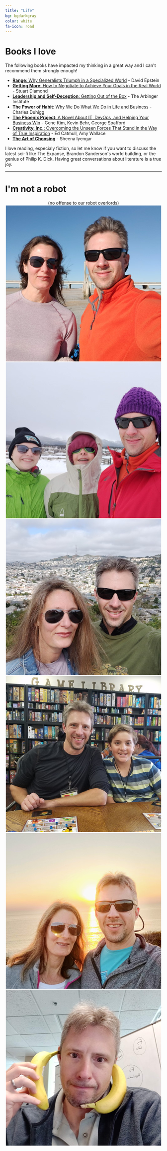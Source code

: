 ```yaml
---
title: "Life"
bg: bgdarkgray
color: white
fa-icon: road
---
```



# Books I love

The following books have impacted my thinking in a great way and I can't recommend them strongly enough!   

- [__Range__: Why Generalists Triumph in a Specialized World](https://www.goodreads.com/book/show/41795733-range) - David Epstein
- [__Getting More__: How to Negotiate to Achieve Your Goals in the Real World](https://www.goodreads.com/book/show/8095067-getting-more) - Stuart Diamond
- [__Leadership and Self-Deception__: Getting Out of the Box](https://www.goodreads.com/book/show/180463.Leadership_and_Self_Deception) - The Arbinger Institute
- [__The Power of Habit__: Why We Do What We Do in Life and Business](https://www.goodreads.com/book/show/12609433-the-power-of-habit) - Charles Duhigg 
- [__The Phoenix Project__: A Novel About IT, DevOps, and Helping Your Business Win](https://www.goodreads.com/book/show/17255186-the-phoenix-project) - Gene Kim, Kevin Behr, George Spafford
- [__Creativity, Inc.__: Overcoming the Unseen Forces That Stand in the Way of True Inspiration](https://www.goodreads.com/book/show/18077903-creativity-inc) - Ed Catmull, Amy Wallace
- [__The Art of Choosing__](https://www.goodreads.com/book/show/6648865-the-art-of-choosing) - Sheena Iyengar


I love reading, especialy fiction, so let me know if you want to discuss the latest sci-fi like The Expanse, Brandon Sanderson's world building, or the genius of Philip K. Dick. Having great conversations about literature is a true joy.

---
# I'm not a robot

<div style="text-align: center;">(no offense to our robot overlords)</div>

<div style="text-align: center;">
<img class="imagecircle" src="/img/Greg.Kate.Matanzas.jpg" alt="Greg Kate Matanzas">
<img class="imagecircle" src="/img/Greg.Kids.Snow.jpg" alt="Greg Kids Snow Tubing">
<img class="imagecircle" src="/img/Greg.Kate.SF.jpg" alt="Greg Kids Snow Tubing">
<img class="imagecircle" src="/img/Greg.Thomas.Game.Marathon.jpg" alt="Greg Thomas Board Game Marathon">
<img class="imagecircle" src="/img/Greg.Kate.SD.Sunset.jpg" alt="Greg Kate SD Sunset">
<img class="imagecircle" src="/img/Greg.Banana.Phone.jpg" alt="Greg Bananaphone">
</div>
